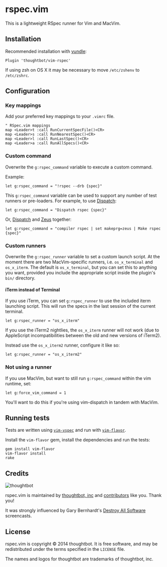 # rspec.vim

This is a lightweight RSpec runner for Vim and MacVim.

## Installation

Recommended installation with [vundle](https://github.com/gmarik/vundle):

```vim
Plugin 'thoughtbot/vim-rspec'
```

If using zsh on OS X it may be necessary to move `/etc/zshenv` to `/etc/zshrc`.

## Configuration

### Key mappings

Add your preferred key mappings to your `.vimrc` file.

```vim
" RSpec.vim mappings
map <Leader>t :call RunCurrentSpecFile()<CR>
map <Leader>s :call RunNearestSpec()<CR>
map <Leader>l :call RunLastSpec()<CR>
map <Leader>a :call RunAllSpecs()<CR>
```

### Custom command

Overwrite the `g:rspec_command` variable to execute a custom command.

Example:

```vim
let g:rspec_command = "!rspec --drb {spec}"
```

This `g:rspec_command` variable can be used to support any number of test
runners or pre-loaders. For example, to use
[Dispatch](https://github.com/tpope/vim-dispatch):

```vim
let g:rspec_command = "Dispatch rspec {spec}"
```
Or, [Dispatch](https://github.com/tpope/vim-dispatch) and
[Zeus](https://github.com/burke/zeus) together:

```vim
let g:rspec_command = "compiler rspec | set makeprg=zeus | Make rspec {spec}"
```

### Custom runners

Overwrite the `g:rspec_runner` variable to set a custom launch script. At the
moment there are two MacVim-specific runners, i.e. `os_x_terminal` and
`os_x_iterm`. The default is `os_x_terminal`, but you can set this to anything
you want, provided you include the appropriate script inside the plugin's
`bin/` directory.

#### iTerm instead of Terminal

If you use iTerm, you can set `g:rspec_runner` to use the included iterm
launching script. This will run the specs in the last session of the current
terminal.

```vim
let g:rspec_runner = "os_x_iterm"
```

If you use the iTerm2 nightlies, the `os_x_iterm` runner will not work
(due to AppleScript incompatibilities between the old and new versions of iTerm2).

Instead use the `os_x_iterm2` runner, configure it like so:

```vim
let g:rspec_runner = "os_x_iterm2"
```

### Not using a runner

If you use MacVim, but want to still run `g:rspec_command` within the vim
runtime, set:

```vim
let g:force_vim_command = 1
```

You'll want to do this if you're using vim-dispatch in tandem with MacVim.

## Running tests

Tests are written using [`vim-vspec`](https://github.com/kana/vim-vspec)
and run with [`vim-flavor`](https://github.com/kana/vim-flavor).

Install the `vim-flavor` gem, install the dependencies and run the tests:

```
gem install vim-flavor
vim-flavor install
rake
```

Credits
-------

![thoughtbot](http://thoughtbot.com/images/tm/logo.png)

rspec.vim is maintained by [thoughtbot, inc](http://thoughtbot.com/community)
and [contributors](https://github.com/thoughtbot/vim-rspec/graphs/contributors)
like you. Thank you!

It was strongly influenced by Gary Bernhardt's [Destroy All
Software](https://www.destroyallsoftware.com/screencasts) screencasts.

## License

rspec.vim is copyright © 2014 thoughtbot. It is free software, and may be
redistributed under the terms specified in the `LICENSE` file.

The names and logos for thoughtbot are trademarks of thoughtbot, inc.
